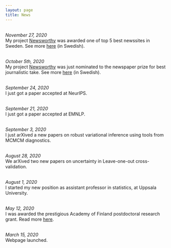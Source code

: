 ```yaml
---
layout: page
title: News
---
```


<br> *November 27, 2020* <br/>
My project [Newsworthy](https://www.newsworthy.se) was awarded one of top 5 best newssites in Sweden. See more [here](https://topp100.idg.se/2.39772/1.742857/topp-100-2020-nyheter) (in Swedish).


<br> *October 5th, 2020* <br/>
My project [Newsworthy](https://www.newsworthy.se) was just nominated to the newspaper prize for best journalistic take. See more [here](https://medium.com/newsworthy-se/sveriges-natur-och-newsworthy-nominerade-till-tidskriftspris-af1b9a829e22) (in Swedish).


<br> *September 24, 2020* <br/>
I just got a paper accepted at NeurIPS.

<br> *September 21, 2020* <br/>
I just got a paper accepted at EMNLP.

<br> *September 3, 2020* <br/>
I just arXived a new papers on robust variational inference using tools from MCMCM diagnostics.

<br> *August 28, 2020* <br/>
We arXived two new papers on uncertainty in Leave-one-out cross-validation.

<br> *August 1, 2020* <br/>
I started my new position as assistant professor in statistics, at Uppsala University.

<br> *May 12, 2020* <br/>
I was awarded the prestigious Academy of Finland postdoctoral research grant. Read more [here](https://www.aka.fi/en/about-us/scientists-behind-the-research/postdoctoral-researchers/).

<br> *March 15, 2020* <br/>
Webpage launched.


<br>
